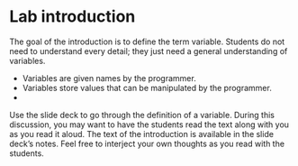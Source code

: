# Lab introduction

The goal of the introduction is to define the term variable. Students do not need to understand every detail; they just need a general understanding of variables.
- Variables are given names by the programmer.
- Variables store values that can be manipulated by the programmer.
- 
Use the slide deck to go through the definition of a variable. During this discussion, you may want to have the students read the text along with you as you read it aloud. The text of the introduction is available in the slide deck’s notes. Feel free to interject your own thoughts as you read with the students.
